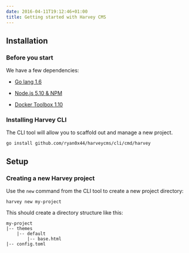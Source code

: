 ```yaml
---
date: 2016-04-11T19:12:46+01:00
title: Getting started with Harvey CMS
---
```


## Installation

### Before you start

We have a few dependencies:

- [Go lang 1.6](https://golang.org/doc/install)

- [Node.js 5.10 & NPM](https://nodejs.org/)

- [Docker Toolbox 1.10](https://docs.docker.com/toolbox/overview/)

### Installing Harvey CLI

The CLI tool will allow you to scaffold out and manage a new project.

```
go install github.com/ryan0x44/harveycms/cli/cmd/harvey
```

## Setup

### Creating a new Harvey project

Use the `new` command from the CLI tool to create a new project directory:

```
harvey new my-project
```

This should create a directory structure like this:

```
my-project
|-- themes
    |-- default
        |-- base.html
|-- config.toml
```
